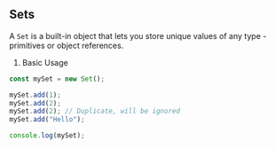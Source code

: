 ## Sets

A `Set` is a built-in object that lets you store unique values of any type - primitives or object references.

1. Basic Usage

```js
const mySet = new Set();

mySet.add(1);
mySet.add(2);
mySet.add(2); // Duplicate, will be ignored
mySet.add("Hello");

console.log(mySet);
```
